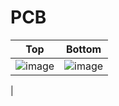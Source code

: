 # PCB

|Top|Bottom|
|-|-|
|![image](https://github.com/s-grundner/STM32-DevBoard/assets/55248627/7f67f2aa-ba7a-4f47-aae6-10fb2b795f18)|![image](https://github.com/s-grundner/STM32-DevBoard/assets/55248627/6ee4bdbd-e671-44dc-9023-b39c41103315)
|

